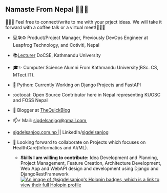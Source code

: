 ## Namaste From Nepal 🙏🙏🙏
:raised_hands::raised_hands::raised_hands: Feel free to connect/write to me with your prject ideas. We will take it forward with a coffee talk or a virtual meet!:raised_hands::raised_hands::raised_hands:

- :computer:🛠⚙️ Product/Project Manager, Previously DevOps Engineer at Leapfrog Technology, and Cotiviti, Nepal
- :books:[Lecturer](https://ku.edu.np/contact-detail/sanjog-sigdel) DoCSE, Kathmandu University
- :mortar_board:✨ Computer Science Alumni From Kathmandu University(BSc. CS, MTect.IT).
- 🌱 Python: Currently Working on Django Projects and FastAPI
- :octocat: Open Source Contributor here in Nepal representing KUOSC and FOSS Nepal
- 💬 Blogger at <a href="http://thequickblog.com">TheQuickBlog </a>
- 📫⚡ Mail: sigdelsanjog@gmail.com,
- <a href="http://sigdelsanjog.com.np">sigdelsanjog.com.np </a> || LinkedIn/<a href="https://www.linkedin.com/in/sigdelsanjog/">sigdelsanjog</a>

- 👯 Looking forward to collaborate on Projects which focuses on HealthCare(Informatics and AI/ML).
    - **Skills I am willing to contribute:** Idea Development and Planning, Project Management, Feature Creation, Architecture Development, Web App and WebAPI design and development using Django and DjangoRestFramework
[![An image of @sigdelsanjog's Holopin badges, which is a link to view their full Holopin profile](https://holopin.me/sigdelsanjog)](https://holopin.io/@sigdelsanjog)
